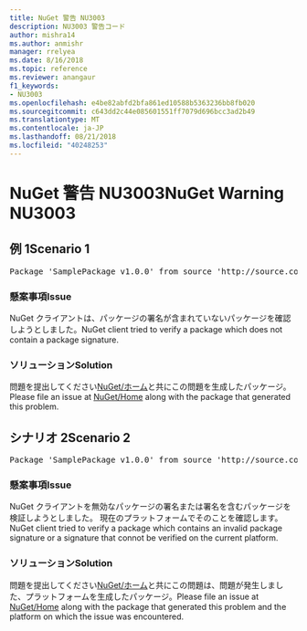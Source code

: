 ```yaml
---
title: NuGet 警告 NU3003
description: NU3003 警告コード
author: mishra14
ms.author: anmishr
manager: rrelyea
ms.date: 8/16/2018
ms.topic: reference
ms.reviewer: anangaur
f1_keywords:
- NU3003
ms.openlocfilehash: e4be82abfd2bfa861ed10588b5363236bb8fb020
ms.sourcegitcommit: c643dd2c44e085601551ff7079d696bcc3ad2b49
ms.translationtype: MT
ms.contentlocale: ja-JP
ms.lasthandoff: 08/21/2018
ms.locfileid: "40248253"
---
```

# <a name="nuget-warning-nu3003"></a><span data-ttu-id="d1aae-103">NuGet 警告 NU3003</span><span class="sxs-lookup"><span data-stu-id="d1aae-103">NuGet Warning NU3003</span></span>

## <a name="scenario-1"></a><span data-ttu-id="d1aae-104">例 1</span><span class="sxs-lookup"><span data-stu-id="d1aae-104">Scenario 1</span></span>

<pre>Package 'SamplePackage v1.0.0' from source 'http://source.com/index.json': The package is not signed. Unable to verify signature from an unsigned package.</pre>

### <a name="issue"></a><span data-ttu-id="d1aae-105">懸案事項</span><span class="sxs-lookup"><span data-stu-id="d1aae-105">Issue</span></span>

<span data-ttu-id="d1aae-106">NuGet クライアントは、パッケージの署名が含まれていないパッケージを確認しようとしました。</span><span class="sxs-lookup"><span data-stu-id="d1aae-106">NuGet client tried to verify a package which does not contain a package signature.</span></span>


### <a name="solution"></a><span data-ttu-id="d1aae-107">ソリューション</span><span class="sxs-lookup"><span data-stu-id="d1aae-107">Solution</span></span>

<span data-ttu-id="d1aae-108">問題を提出してください[NuGet/ホーム](https://github.com/NuGet/Home/issues)と共にこの問題を生成したパッケージ。</span><span class="sxs-lookup"><span data-stu-id="d1aae-108">Please file an issue at [NuGet/Home](https://github.com/NuGet/Home/issues) along with the package that generated this problem.</span></span>



## <a name="scenario-2"></a><span data-ttu-id="d1aae-109">シナリオ 2</span><span class="sxs-lookup"><span data-stu-id="d1aae-109">Scenario 2</span></span>

<pre>Package 'SamplePackage v1.0.0' from source 'http://source.com/index.json': The package signature is invalid or cannot be verified on this platform.</pre>

### <a name="issue"></a><span data-ttu-id="d1aae-110">懸案事項</span><span class="sxs-lookup"><span data-stu-id="d1aae-110">Issue</span></span>

<span data-ttu-id="d1aae-111">NuGet クライアントを無効なパッケージの署名または署名を含むパッケージを検証しようとしました。 現在のプラットフォームでそのことを確認します。</span><span class="sxs-lookup"><span data-stu-id="d1aae-111">NuGet client tried to verify a package which contains an invalid package signature or a signature that connot be verified on the current platform.</span></span>


### <a name="solution"></a><span data-ttu-id="d1aae-112">ソリューション</span><span class="sxs-lookup"><span data-stu-id="d1aae-112">Solution</span></span>

<span data-ttu-id="d1aae-113">問題を提出してください[NuGet/ホーム](https://github.com/NuGet/Home/issues)と共にこの問題は、問題が発生しました、プラットフォームを生成したパッケージ。</span><span class="sxs-lookup"><span data-stu-id="d1aae-113">Please file an issue at [NuGet/Home](https://github.com/NuGet/Home/issues) along with the package that generated this problem and the platform on which the issue was encountered.</span></span>


